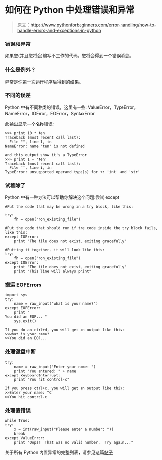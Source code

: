 # 如何在 Python 中处理错误和异常

> 原文：<https://www.pythonforbeginners.com/error-handling/how-to-handle-errors-and-exceptions-in-python>

### 错误和异常

如果您(并且您将会)编写不工作的代码，您将会得到一个错误消息。

### 什么是例外？

异常是你第一次运行程序后得到的结果。

### 不同的误差

Python 中有不同种类的错误，这里有一些:
ValueError，TypeError，NameError，IOError，EOError，SyntaxError

此输出显示一个名称错误:

```
>>> print 10 * ten
Traceback (most recent call last):
  File "", line 1, in 
NameError: name 'ten' is not defined

and this output show it's a TypeError
>>> print 1 + 'ten'
Traceback (most recent call last):
  File "", line 1, in 
TypeError: unsupported operand type(s) for +: 'int' and 'str' 
```

### 试着除了

Python 中有一种方法可以帮助你解决这个问题:尝试 except

```
#Put the code that may be wrong in a try block, like this:

try:
    fh = open("non_existing_file")

#Put the code that should run if the code inside the try block fails, like this:
except IOError:
    print "The file does not exist, exiting gracefully"

#Putting it together, it will look like this:
try:
    fh = open("non_existing_file")
except IOError:
    print "The file does not exist, exiting gracefully"
    print "This line will always print" 
```

### 搬运 EOFErrors

```
import sys
try:
    name = raw_input("what is your name?")
except EOFError:
    print "
You did an EOF... "
    sys.exit()

If you do an ctrl+d, you will get an output like this:
>>what is your name?
>>You did an EOF... 
```

### 处理键盘中断

```
try:
    name = raw_input("Enter your name: ")
    print "You entered: " + name
except KeyboardInterrupt:
    print "You hit control-c"

If you press ctrl+c, you will get an output like this:
>>Enter your name: ^C
>>You hit control-c 
```

### 处理值错误

```
while True:
try:
    x = int(raw_input("Please enter a number: "))
    break
except ValueError:
    print "Oops!  That was no valid number.  Try again..." 
```

关于所有 Python 内置异常的完整列表，请参见这篇[帖子](https://www.pythonforbeginners.com/error-handling/pythons-built-in-exceptions "built-in-exceptions")